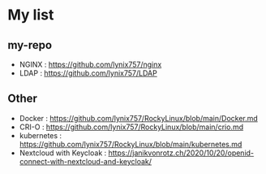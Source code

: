 # My list
## my-repo
- NGINX : https://github.com/lynix757/nginx
- LDAP : https://github.com/lynix757/LDAP


## Other
- Docker : https://github.com/lynix757/RockyLinux/blob/main/Docker.md
- CRI-O : https://github.com/lynix757/RockyLinux/blob/main/crio.md
- kubernetes : https://github.com/lynix757/RockyLinux/blob/main/kubernetes.md
- Nextcloud with Keycloak : https://janikvonrotz.ch/2020/10/20/openid-connect-with-nextcloud-and-keycloak/
